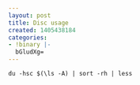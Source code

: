 ```yaml
---
layout: post
title: Disc usage
created: 1405438184
categories:
- !binary |-
  bGludXg=
---
```

```
du -hsc $(\ls -A) | sort -rh | less
```
